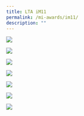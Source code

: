 ```yaml
---
title: LTA iM11
permalink: /mi-awards/im11/
description: ""
---
```

![](/images/hero.png)

![](/images/MI/IM11/e-Panel_iM11_v01_Individual%20Award%20Contents%201.png)

![](/images/MI/IM11/e-Panel_iM11_v01_Individual%20Award%20Contents%202.png)

![](/images/MI/IM11/e-Panel_iM11_v01_Individual%20Award%20Contents%203a.png)

![](/images/MI/IM11/e-Panel_iM11_v01_Individual%20Award%20Contents%203b.png)


![](/images/MI/IM11/e-Panel_iM11_v01_Individual%20Award%20Contents%203c.png)

![](/images/MI/IM11/e-Panel_iM11_v01_Individual%20Award%20Contents%204.png)